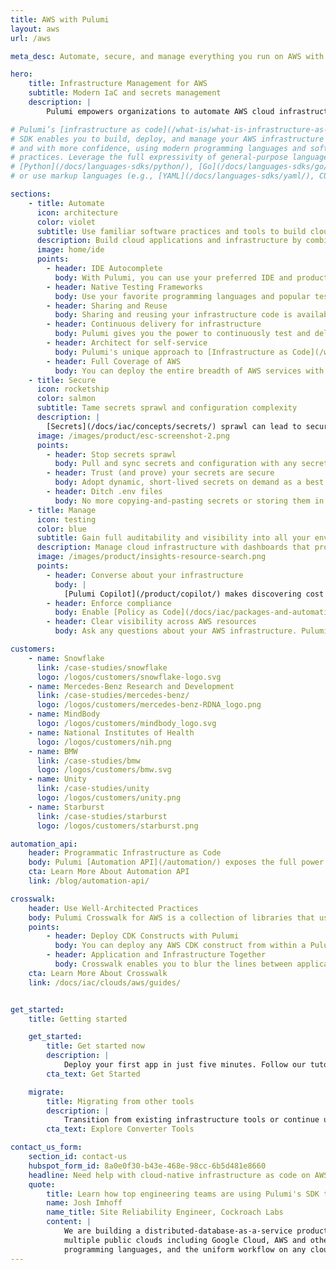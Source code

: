 ```yaml
---
title: AWS with Pulumi
layout: aws
url: /aws

meta_desc: Automate, secure, and manage everything you run on AWS with Pulumi. Modern infrastructure as code and secrets management.

hero:
    title: Infrastructure Management for AWS
    subtitle: Modern IaC and secrets management
    description: |
        Pulumi empowers organizations to automate AWS cloud infrastructure through code, tame secrets sprawl through centralized secrets management, and manage cloud assets and compliance with the help of AI. Pulumi encourages infrastructure, platform, development, DevOps, and security teams to collaborate and accelerates time to market with greater control and minimized risk.

# Pulumi’s [infrastructure as code](/what-is/what-is-infrastructure-as-code/)
# SDK enables you to build, deploy, and manage your AWS infrastructure faster
# and with more confidence, using modern programming languages and software engineering
# practices. Leverage the full expressivity of general-purpose languages ([TypeScript/JavaScript](/docs/languages-sdks/javascript/),
# [Python](/docs/languages-sdks/python/), [Go](/docs/languages-sdks/go/), [C#](/docs/languages-sdks/dotnet/), [Java](/docs/languages-sdks/java/)
# or use markup languages (e.g., [YAML](/docs/languages-sdks/yaml/), CUE) to build any cloud architecture including containers, serverless, and server-based.

sections:
    - title: Automate
      icon: architecture
      color: violet
      subtitle: Use familiar software practices and tools to build cloud infrastructure
      description: Build cloud applications and infrastructure by combining the safety and reliability of [infrastructure as code](/what-is/what-is-infrastructure-as-code/) with the power of familiar programming languages and tools.
      image: home/ide
      points:
        - header: IDE Autocomplete
          body: With Pulumi, you can use your preferred IDE and productivity features like autocompletion so that you author infrastructure code faster and with more accuracy.
        - header: Native Testing Frameworks
          body: Use your favorite programming languages and popular testing frameworks to validate your infrastructure and applications through their entire lifecycle. Pulumi can also mock cloud resources for you so that you can perform offline testing that’s faster and cheaper.
        - header: Sharing and Reuse
          body: Sharing and reusing your infrastructure code is available right out of the box with [Pulumi Packages](/product/packages/). You can use your preferred programming language's native package managers to share and distribute infrastructure code within your organization. Or, browse publicly available packages in [Pulumi Registry](/registry/).
        - header: Continuous delivery for infrastructure
          body: Pulumi gives you the power to continuously test and deliver your cloud infrastructure by [integrating](/docs/iac/packages-and-automation/continuous-delivery/) with your favorite CI/CD platforms. By automating your testing and delivery you can focus more on delivering value to your customers.
        - header: Architect for self-service
          body: Pulumi's unique approach to [Infrastructure as Code](/what-is/what-is-infrastructure-as-code/) allows you to build self-service infrastructure platforms. You can abstract away complexity for your teammates, allowing folks to focus on what's important.
        - header: Full Coverage of AWS
          body: You can deploy the entire breadth of AWS services with Pulumi’s AWS Provider and AWS Cloud Control Provider SDKs.
    - title: Secure
      icon: rocketship
      color: salmon
      subtitle: Tame secrets sprawl and configuration complexity
      description: |
        [Secrets](/docs/iac/concepts/secrets/) sprawl can lead to security breaches. Pulumi ESC provides centralized environments, secrets, and configuration management and orchestration that helps streamline operations, improve traceability, and ensure consistent security practices.
      image: /images/product/esc-screenshot-2.png
      points:
        - header: Stop secrets sprawl
          body: Pull and sync secrets and configuration with any secrets store – AWS Secrets Manager, HashiCorp Vault, and more – and consume in any application, tool, or CI/CD platform.
        - header: Trust (and prove) your secrets are secure
          body: Adopt dynamic, short-lived secrets on demand as a best practice. Lock down every environment with [role-based access controls](/docs/pulumi-cloud/admin/organizations/#organization-roles), [versioning](/docs/esc/environments/versioning/), and a full audit log of all changes.
        - header: Ditch .env files
          body: No more copying-and-pasting secrets or storing them in plaintext on dev computers. Easily access secrets via CLI, API, Kubernetes operator, the Pulumi Cloud UI, and SDKs.
    - title: Manage
      icon: testing
      color: blue
      subtitle: Gain full auditability and visibility into all your environments to tame complexity and put security first
      description: Manage cloud infrastructure with dashboards that provide visibility into your infrastructure and any changes, [role-based access controls](/docs/pulumi-cloud/admin/organizations/#organization-roles), and [Policy as Code](/docs/iac/packages-and-automation/crossguard/) enforcement across your organization.
      image: /images/product/insights-resource-search.png
      points:
        - header: Converse about your infrastructure
          body: |
            [Pulumi Copilot](/product/copilot/) makes discovering cost savings, running compliance checks, and debugging deployments across your Kubernetes resources as easy as typing a question.
        - header: Enforce compliance
          body: Enable [Policy as Code](/docs/iac/packages-and-automation/crossguard/) within your organization so that you can define guardrails for your infrastructure, ensuring engineers are following best practices and putting security first. This helps you prevent mistakes before they occur and respond rapidly to any incidents.
        - header: Clear visibility across AWS resources
          body: Ask any questions about your AWS infrastructure. Pulumi Insights helps you find that needle in the haystack – locating a single resource across regions and accounts. See every resource running in each stack with deep links to the AWS Console, actions performed by team members, Git-like diffs for infrastructure changes, and much more.

customers:
    - name: Snowflake
      link: /case-studies/snowflake
      logo: /logos/customers/snowflake-logo.svg
    - name: Mercedes-Benz Research and Development
      link: /case-studies/mercedes-benz/
      logo: /logos/customers/mercedes-benz-RDNA_logo.png
    - name: MindBody
      logo: /logos/customers/mindbody_logo.svg
    - name: National Institutes of Health
      logo: /logos/customers/nih.png
    - name: BMW
      link: /case-studies/bmw
      logo: /logos/customers/bmw.svg
    - name: Unity
      link: /case-studies/unity
      logo: /logos/customers/unity.png
    - name: Starburst
      link: /case-studies/starburst
      logo: /logos/customers/starburst.png

automation_api:
    header: Programmatic Infrastructure as Code
    body: Pulumi [Automation API](/automation/) exposes the full power of infrastructure as code through a programmatic interface, instead of through CLI commands. Automation API lets you use the Pulumi engine as an SDK, enabling you to create software that can create, update, configure, and destroy infrastructure dynamically. This enables you to build custom cloud interfaces that are tailored to your team, organization, or customers.
    cta: Learn More About Automation API
    link: /blog/automation-api/

crosswalk: 
    header: Use Well-Architected Practices
    body: Pulumi Crosswalk for AWS is a collection of libraries that use automatic well-architected best practices to make common infrastructure-as-code tasks in AWS easier and more secure. Secure and cost-conscious defaults are chosen so that simple programs automatically use best practices for the underlying infrastructure, enabling better productivity with confidence.
    points:
        - header: Deploy CDK Constructs with Pulumi
          body: You can deploy any AWS CDK construct from within a Pulumi deployment. If you're already using AWS CDK, you can now use Pulumi to orchestrate deployments instead of CloudFormation. This gives you [improved deployment speed](/case-studies/panther-labs/#proving-pulumis-advantages/) and integration with all features of Pulumi (like [Policy as Code](/docs/using-pulumi/crossguard/), [Audit Logs](/docs/pulumi-cloud/audit-logs/), Secrets, and much more).
        - header: Application and Infrastructure Together
          body: Crosswalk enables you to blur the lines between application and infrastructure code enabling you to author an entire full-stack application in one program. With support for inline Lambda functions and ease-of-use helper functions, building robust applications on AWS has never been easier.
    cta: Learn More About Crosswalk
    link: /docs/iac/clouds/aws/guides/


get_started:
    title: Getting started

    get_started:
        title: Get started now
        description: |
            Deploy your first app in just five minutes. Follow our tutorials for AWS, Azure, Google Cloud, Kubernetes, and more.
        cta_text: Get Started

    migrate:
        title: Migrating from other tools
        description: |
            Transition from existing infrastructure tools or continue using both. Pulumi has converter tools for Terraform, AWS CloudFormation, Azure Resource Manager, and Kubernetes.
        cta_text: Explore Converter Tools

contact_us_form:
    section_id: contact-us
    hubspot_form_id: 8a0e0f30-b43e-468e-98cc-6b5d481e8660
    headline: Need help with cloud-native infrastructure as code on AWS?
    quote:
        title: Learn how top engineering teams are using Pulumi's SDK to create, deploy, and manage AWS resources.
        name: Josh Imhoff
        name_title: Site Reliability Engineer, Cockroach Labs
        content: |
            We are building a distributed-database-as-a-service product that runs on Kubernetes clusters across
            multiple public clouds including Google Cloud, AWS and others. Pulumi's declarative model, the support for real
            programming languages, and the uniform workflow on any cloud make our SRE team much more efficient.
---
```

